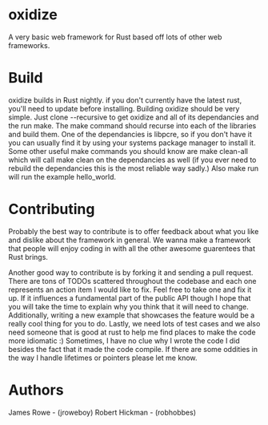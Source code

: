 oxidize
=======

A very basic web framework for Rust based off lots of other web frameworks.

Build
=======

oxidize builds in Rust nightly. if you don't currently have the latest rust, you'll need to update before installing. Building oxidize should be very simple. Just clone --recursive to get oxidize and all of its dependancies and the run make. The make command should recurse into each of the libraries and build them. One of the dependancies is libpcre, so if you don't have it you can usually find it by using your systems package manager to install it. Some other useful make commands you should know are make clean-all which will call make clean on the dependancies as well (if you ever need to rebuild the dependancies this is the most reliable way sadly.) Also make run will run the example hello_world. 

Contributing
============

Probably the best way to contribute is to offer feedback about what you like and dislike about the framework in general. We wanna make a framework that people will enjoy coding in with all the other awesome guarentees that Rust brings. 

Another good way to contribute is by forking it and sending a pull request. There are tons of TODOs scattered throughout the codebase and each one represents an action item I would like to fix. Feel free to take one and fix it up. If it influences a fundamental part of the public API though I hope that you will take the time to explain why you think that it will need to change. Additionally, writing a new example that showcases the feature would be a really cool thing for you to do. 
Lastly, we need lots of test cases and we also need someone that is good at rust to help me find places to make the code more idiomatic :) Sometimes, I have no clue why I wrote the code I did besides the fact that it made the code compile. If there are some oddities in the way I handle lifetimes or pointers please let me know.

Authors
=======

James Rowe - (jroweboy)
Robert Hickman - (robhobbes)